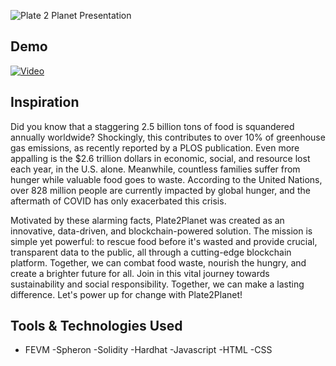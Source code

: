 ![Plate 2 Planet Presentation](https://github.com/TechieTeee/Plate2Planet/assets/100870737/d7762dec-f672-4fc9-93fd-4afa9e0eaa18)

## Demo
[![Video](https://img.youtube.com/vi/EXh-Wjald1c/0.jpg)](https://www.youtube.com/watch?v=EXh-Wjald1c)

## Inspiration
Did you know that a staggering 2.5 billion tons of food is squandered annually worldwide? Shockingly, this contributes to over 10% of greenhouse gas emissions, as recently reported by a PLOS publication. Even more appalling is the $2.6 trillion dollars in economic, social, and resource lost each year, in the U.S. alone. Meanwhile, countless families suffer from hunger while valuable food goes to waste. According to the United Nations, over 828 million people are currently impacted by global hunger, and the aftermath of COVID has only exacerbated this crisis.

Motivated by these alarming facts, Plate2Planet was created as an innovative, data-driven, and blockchain-powered solution. The mission is simple yet powerful: to rescue food before it's wasted and provide crucial, transparent data to the public, all through a cutting-edge blockchain platform. Together, we can combat food waste, nourish the hungry, and create a brighter future for all. Join in this vital journey towards sustainability and social responsibility. Together, we can make a lasting difference. Let's power up for change with Plate2Planet!

## Tools & Technologies Used
- FEVM
-Spheron
-Solidity
-Hardhat
-Javascript
-HTML
-CSS

